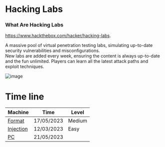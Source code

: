 # Hacking Labs

### What Are Hacking Labs

https://www.hackthebox.com/hacker/hacking-labs.   

A massive pool of virtual penetration testing labs, simulating up-to-date security vulnerabilities and misconfigurations.  
New labs are added every week, ensuring the content is always up-to-date and the fun unlimited. Players can learn all the latest attack paths and exploit techniques.  

![image](https://user-images.githubusercontent.com/84217196/223667382-da52133d-b8fd-4028-8e16-8a936de01ca3.png)

# Time line

|**Machine**|**Time**|**Level**|
|-----------|--------|---------|
|[Format](https://github.com/col-1002/Write-ups/blob/main/HackTheBox%20Main%20Machine/Medium/Format/Format.md) | 17/05/2023| Medium|
|[Injection](https://github.com/col-1002/Write-ups/blob/main/HackTheBox%20Main%20Machine/Easy/Injection.md) | 12/03/2023 | Easy | 
|[PC](https://github.com/col-1002/Write-ups/blob/main/HackTheBox%20Main%20Machine/Easy/PC/PC.md) | 21/05/2023 | 
